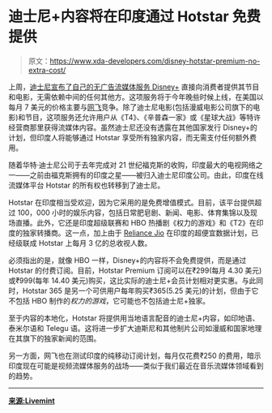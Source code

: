 # 迪士尼+内容将在印度通过 Hotstar 免费提供

> 原文：<https://www.xda-developers.com/disney-hotstar-premium-no-extra-cost/>

上周，[迪士尼宣布了自己的无广告流媒体服务 Disney+](https://www.xda-developers.com/disney-streaming-service/) 直接向消费者提供其节目和电影，无需依赖中间的任何其他方。这项服务将于今年晚些时候上线，在美国以每月 7 美元的价格主要与[网飞](https://www.xda-developers.com/youtube-tv-price-bump-new-channels-youtube-interactive-shows/)竞争。除了迪士尼电影(包括漫威电影公司旗下的电影)和节目，这项服务还允许用户从《T4》、《辛普森一家》或《星球大战》等特许经营商那里获得流媒体内容。虽然迪士尼还没有透露在其他国家发行 Disney+的计划，但印度人将能够通过 Hotstar 享受所有独家内容，而无需支付任何额外费用。

随着华特·迪士尼公司于去年完成对 21 世纪福克斯的收购，印度最大的电视网络之一——之前由福克斯拥有的印度之星——被归入迪士尼印度公司。由此，印度在线流媒体平台 Hotstar 的所有权也转移到了迪士尼。

Hotstar 在印度相当受欢迎，因为它采用的是免费增值模式。目前，该平台提供超过 100，000 小时的娱乐内容，包括日常肥皂剧、新闻、电影、体育集锦以及现场直播。此外，它还是印度超级联赛和 HBO 热播剧《权力的游戏》和《T2》在印度的独家转播商。这一点，加上由于 [Reliance Jio](https://www.xda-developers.com/reliance-jio-300-million-airtel/) 在印度的超便宜数据计划，已经级联成 Hotstar 上每月 3 亿的总收视人数。

必须指出的是，就像 HBO 一样，Disney+的内容将不会免费提供，而是通过 Hotstar 的付费订阅。目前，Hotstar Premium 订阅可以在₹299(每月 4.30 美元)或₹999(每年 14.40 美元)购买，这比实际的迪士尼+会员计划相对更实惠。与此同时，Hotstar 365 是另一个可供用户每年购买₹365(5.25 美元)的计划，但由于它不包括 HBO 制作的*权力的游戏*，它可能也不包括迪士尼+独家。

至于内容的本地化，Hotstar 将提供用当地语言配音的迪士尼+内容，如印地语、泰米尔语和 Telegu 语。这将进一步扩大迪斯尼和其他制片公司如漫威和国家地理在其旗下的独家新闻的范围。

另一方面，网飞也在测试印度的纯移动订阅计划，每月仅花费₹250 的费用，暗示印度现在可能是视频流媒体服务的战场——类似于我们最近在音乐流媒体领域看到的趋势。

* * *

[**来源:Livemint**](https://www.livemint.com/industry/media/disney-shows-movies-to-be-streamed-by-hotstar-in-india-1555379185871.html)